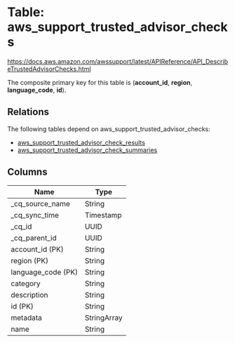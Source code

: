 # Table: aws_support_trusted_advisor_checks

https://docs.aws.amazon.com/awssupport/latest/APIReference/API_DescribeTrustedAdvisorChecks.html

The composite primary key for this table is (**account_id**, **region**, **language_code**, **id**).

## Relations

The following tables depend on aws_support_trusted_advisor_checks:
  - [aws_support_trusted_advisor_check_results](aws_support_trusted_advisor_check_results.md)
  - [aws_support_trusted_advisor_check_summaries](aws_support_trusted_advisor_check_summaries.md)

## Columns

| Name          | Type          |
| ------------- | ------------- |
|_cq_source_name|String|
|_cq_sync_time|Timestamp|
|_cq_id|UUID|
|_cq_parent_id|UUID|
|account_id (PK)|String|
|region (PK)|String|
|language_code (PK)|String|
|category|String|
|description|String|
|id (PK)|String|
|metadata|StringArray|
|name|String|